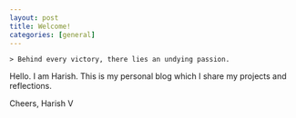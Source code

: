 ```yaml
---
layout: post
title: Welcome!
categories: [general]
---
```


    > Behind every victory, there lies an undying passion.

Hello. I am Harish. This is my personal blog which I share my projects and reflections.

Cheers,
Harish V